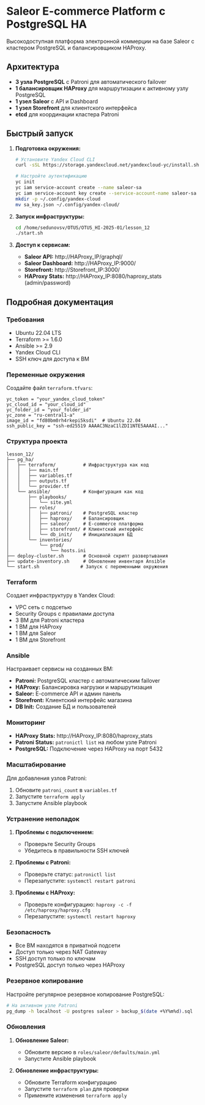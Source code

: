 # Saleor E-commerce Platform с PostgreSQL HA

Высокодоступная платформа электронной коммерции на базе Saleor с кластером PostgreSQL и балансировщиком HAProxy.

## Архитектура

- **3 узла PostgreSQL** с Patroni для автоматического failover
- **1 балансировщик HAProxy** для маршрутизации к активному узлу PostgreSQL
- **1 узел Saleor** с API и Dashboard
- **1 узел Storefront** для клиентского интерфейса
- **etcd** для координации кластера Patroni

## Быстрый запуск

1. **Подготовка окружения:**
   ```bash
   # Установите Yandex Cloud CLI
   curl -sSL https://storage.yandexcloud.net/yandexcloud-yc/install.sh | bash
   
   # Настройте аутентификацию
   yc init
   yc iam service-account create --name saleor-sa
   yc iam service-account key create --service-account-name saleor-sa --output sa_key.json
   mkdir -p ~/.config/yandex-cloud
   mv sa_key.json ~/.config/yandex-cloud/
   ```

2. **Запуск инфраструктуры:**
   ```bash
   cd /home/sedunovsv/OTUS/OTUS_HI-2025-01/lesson_12
   ./start.sh
   ```

3. **Доступ к сервисам:**
   - **Saleor API:** http://HAProxy_IP/graphql/
   - **Saleor Dashboard:** http://HAProxy_IP:9000/
   - **Storefront:** http://Storefront_IP:3000/
   - **HAProxy Stats:** http://HAProxy_IP:8080/haproxy_stats (admin/password)

## Подробная документация

### Требования

- Ubuntu 22.04 LTS
- Terraform >= 1.6.0
- Ansible >= 2.9
- Yandex Cloud CLI
- SSH ключ для доступа к ВМ

### Переменные окружения

Создайте файл `terraform.tfvars`:
```hcl
yc_token = "your_yandex_cloud_token"
yc_cloud_id = "your_cloud_id"
yc_folder_id = "your_folder_id"
yc_zone = "ru-central1-a"
image_id = "fd80bm0rh4rkepi5ksdi"  # Ubuntu 22.04
ssh_public_key = "ssh-ed25519 AAAAC3NzaC1lZDI1NTE5AAAAI..."
```

### Структура проекта

```
lesson_12/
├── pg_ha/
│   ├── terraform/          # Инфраструктура как код
│   │   ├── main.tf
│   │   ├── variables.tf
│   │   ├── outputs.tf
│   │   └── provider.tf
│   └── ansible/            # Конфигурация как код
│       ├── playbooks/
│       │   └── site.yml
│       ├── roles/
│       │   ├── patroni/    # PostgreSQL кластер
│       │   ├── haproxy/    # Балансировщик
│       │   ├── saleor/     # E-commerce платформа
│       │   ├── storefront/ # Клиентский интерфейс
│       │   └── db_init/    # Инициализация БД
│       └── inventories/
│           └── prod/
│               └── hosts.ini
├── deploy-cluster.sh       # Основной скрипт развертывания
├── update-inventory.sh     # Обновление инвентаря Ansible
└── start.sh               # Запуск с переменными окружения
```

### Terraform

Создает инфраструктуру в Yandex Cloud:
- VPC сеть с подсетью
- Security Groups с правилами доступа
- 3 ВМ для Patroni кластера
- 1 ВМ для HAProxy
- 1 ВМ для Saleor
- 1 ВМ для Storefront

### Ansible

Настраивает сервисы на созданных ВМ:
- **Patroni:** PostgreSQL кластер с автоматическим failover
- **HAProxy:** Балансировка нагрузки и маршрутизация
- **Saleor:** E-commerce API и админ панель
- **Storefront:** Клиентский интерфейс магазина
- **DB Init:** Создание БД и пользователей

### Мониторинг

- **HAProxy Stats:** http://HAProxy_IP:8080/haproxy_stats
- **Patroni Status:** `patronictl list` на любом узле Patroni
- **PostgreSQL:** Подключение через HAProxy на порт 5432

### Масштабирование

Для добавления узлов Patroni:
1. Обновите `patroni_count` в `variables.tf`
2. Запустите `terraform apply`
3. Запустите Ansible playbook

### Устранение неполадок

1. **Проблемы с подключением:**
   - Проверьте Security Groups
   - Убедитесь в правильности SSH ключей

2. **Проблемы с Patroni:**
   - Проверьте статус: `patronictl list`
   - Перезапустите: `systemctl restart patroni`

3. **Проблемы с HAProxy:**
   - Проверьте конфигурацию: `haproxy -c -f /etc/haproxy/haproxy.cfg`
   - Перезапустите: `systemctl restart haproxy`

### Безопасность

- Все ВМ находятся в приватной подсети
- Доступ только через NAT Gateway
- SSH доступ только по ключам
- PostgreSQL доступ только через HAProxy

### Резервное копирование

Настройте регулярное резервное копирование PostgreSQL:
```bash
# На активном узле Patroni
pg_dump -h localhost -U postgres saleor > backup_$(date +%Y%m%d).sql
```

### Обновления

1. **Обновление Saleor:**
   - Обновите версию в `roles/saleor/defaults/main.yml`
   - Запустите Ansible playbook

2. **Обновление инфраструктуры:**
   - Обновите Terraform конфигурацию
   - Запустите `terraform plan` для проверки
   - Примените изменения `terraform apply`